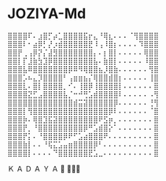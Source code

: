 # JOZIYA-Md
⣿⣿⣿⣿⠏⠄⣰⣿⡋⡴⣁⣿⣿⣿⣿⣯⡖⣄⠘⢿⣆⠄⠄⠄⠈⢻⣿⣿⣿⣿
⣿⣿⣿⠇⠂⣴⡿⡃⡜⡰⣾⣿⣿⣿⣿⣿⣟⠸⢠⠸⣿⡆⠄⠄⠄⠄⠹⣿⣿⣿
⣿⣿⡟⢀⢠⡿⡝⡌⣼⣻⣿⣿⣿⣿⣿⣿⣿⡄⠄⡆⣿⡇⠄⠄⠄⠄⠄⢿⣿⣿
⣿⣿⡇⡏⣸⣷⣳⣹⡿⣿⣿⣿⣿⣿⣿⣿⣿⣧⠄⣷⣿⡇⠄⠄⠄⠄⠄⠸⣿⣿
⣿⣿⣿⣧⠿⣿⣿⣿⣿⣿⣿⣿⡿⠿⠻⢿⣿⣿⣦⡸⣿⣷⠄⠄⠄⠄⠄⠄⢻⣿
⣿⣿⣿⡡⠦⣄⡹⣿⣿⣿⣿⠃⢠⣶⣶⣦⡌⢿⣿⣿⣾⣿⡆⠄⠄⠄⠄⠄⢸⣿
⣿⣿⣿⣇⠄⣿⡇⣿⣿⣿⣿⡀⠊⠄⢸⣿⡿⢸⣿⣿⣿⣿⡇⠄⠄⠄⠄⠄⠄⣿
⣿⣿⣿⣿⣝⣋⣠⣿⣿⣿⣿⣧⡈⠒⠚⢛⣡⣾⣿⣿⣿⣿⠇⠄⠄⠄⠄⠄⠠⢻
⣿⣿⣿⣿⣿⣿⣿⣿⣿⣿⣿⣿⣿⣾⣭⣽⣿⣿⣿⣿⣿⡿⠄⠄⠄⠄⠄⠄⢘⢻
⣿⣿⣿⡇⢻⣿⣿⣿⣿⣿⣿⣿⣿⣿⣿⣿⣿⣿⣿⣿⡿⠇⠄⠄⠄⠄⠄⠄⠈⣿
⣿⣿⣿⡷⠄⢿⣿⣹⣯⣽⣿⣿⣿⣿⣿⣿⣿⣿⠟⣫⡶⡀⠄⠄⠄⠄⠄⠄⠄⣿
⣿⣿⣿⡟⡀⠘⣿⣿⣿⣿⣿⣿⣿⣿⣿⡿⠛⣡⣾⣿⡕⠁⠄⠄⠄⠄⠄⠄⠄⣿
⣿⣿⣿⡟⡅⠄⠘⣿⣿⣿⣿⡿⠟⠋⣡⣴⣿⣿⣿⠟⠄⠄⠄⠄⠄⠄⠄⠄⠄⣿
⣿⣿⣿⣷⡇⠄⠄⠘⢯⣍⣡⣤⣶⣿⣿⣿⣿⡿⠃⠄⠄⠄⠄⠄⠄⠄⠄⠄⠄⣿
⣿⣿⣿⣿⡇⠄⠄⠄⠄⠙⣿⣿⣿⣿⣿⣿⣟⣡⣀⠄⠄⠄⠄⠄⠄⠄⠄⠄⠄⣿

Ｋ  Ａ  Ｄ  Ａ  Ｙ  Ａ 🤌
👀💗🍀
